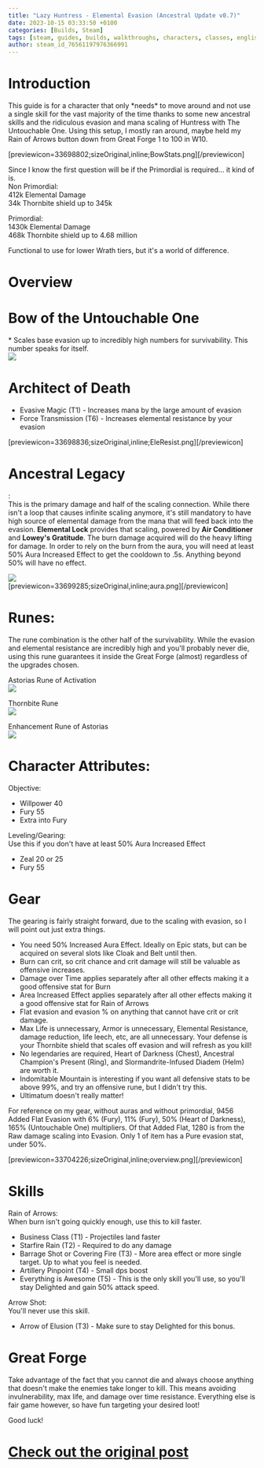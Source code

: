 ```yaml
---
title: "Lazy Huntress - Elemental Evasion (Ancestral Update v0.7)"
date: 2023-10-15 03:33:50 +0100
categories: [Builds, Steam]
tags: [steam, guides, builds, walkthroughs, characters, classes, english]
author: steam_id_76561197976366991
---
```

# Introduction

This guide is for a character that only \*needs\* to move around and not use a single skill for the vast majority of the time thanks to some new ancestral skills and the ridiculous evasion and mana scaling of Huntress with The Untouchable One. Using this setup, I mostly ran around, maybe held my Rain of Arrows button down from Great Forge 1 to 100 in W10.  
  
[previewicon=33698802;sizeOriginal,inline;BowStats.png][/previewicon]  
  
Since I know the first question will be if the Primordial is required… it kind of is.  
Non Primordial:  
412k Elemental Damage  
34k Thornbite shield up to 345k  
  
Primordial:  
1430k Elemental Damage  
468k Thornbite shield up to 4.68 million  
  
Functional to use for lower Wrath tiers, but it's a world of difference.

# Overview

Bow of the Untouchable One
==========================

  
\* Scales base evasion up to incredibly high numbers for survivability. This number speaks for itself.  
![](/assets/steam_guides/3051112023/33698824)  
  
  
  

Architect of Death
==================

  

* Evasive Magic (T1) - Increases mana by the large amount of evasion
* Force Transmission (T6) - Increases elemental resistance by your evasion
  
[previewicon=33698836;sizeOriginal,inline;EleResist.png][/previewicon]
  
  

Ancestral Legacy
================

:  
This is the primary damage and half of the scaling connection. While there isn't a loop that causes infinite scaling anymore, it's still mandatory to have high source of elemental damage from the mana that will feed back into the evasion. **Elemental Lock** provides that scaling, powered by **Air Conditioner** and **Lowey's Gratitude**. The burn damage acquired will do the heavy lifting for damage. In order to rely on the burn from the aura, you will need at least 50% Aura Increased Effect to get the cooldown to .5s. Anything beyond 50% will have no effect.  
  
![](/assets/steam_guides/3051112023/33698862)  
[previewicon=33699285;sizeOriginal,inline;aura.png][/previewicon]  

Runes:
======

  
The rune combination is the other half of the survivability. While the evasion and elemental resistance are incredibly high and you'll probably never die, using this rune guarantees it inside the Great Forge (almost) regardless of the upgrades chosen.  
  
  
Astorias Rune of Activation  
![](/assets/steam_guides/3051112023/33698850)  
  
Thornbite Rune  
![](/assets/steam_guides/3051112023/33698848)  
  
Enhancement Rune of Astorias  
![](/assets/steam_guides/3051112023/33698854)  
  

Character Attributes:
=====================

  
Objective:  

* Willpower 40
* Fury 55
* Extra into Fury

  
Leveling/Gearing:  
Use this if you don't have at least 50% Aura Increased Effect  

* Zeal 20 or 25
* Fury 55

# Gear

The gearing is fairly straight forward, due to the scaling with evasion, so I will point out just extra things.  

* You need 50% Increased Aura Effect. Ideally on Epic stats, but can be acquired on several slots like Cloak and Belt until then.
* Burn can crit, so crit chance and crit damage will still be valuable as offensive increases.
* Damage over Time applies separately after all other effects making it a good offensive stat for Burn
* Area Increased Effect applies separately after all other effects making it a good offensive stat for Rain of Arrows
* Flat evasion and evasion % on anything that cannot have crit or crit damage.
* Max Life is unnecessary, Armor is unnecessary, Elemental Resistance, damage reduction, life leech, etc, are all unnecessary. Your defense is your Thornbite shield that scales off evasion and will refresh as you kill!
* No legendaries are required, Heart of Darkness (Chest), Ancestral Champion's Present (Ring), and Slormandrite-Infused Diadem (Helm) are worth it.
* Indomitable Mountain is interesting if you want all defensive stats to be above 99%, and try an offensive rune, but I didn't try this.
* Ultimatum doesn't really matter!

  
  
For reference on my gear, without auras and without primordial, 9456 Added Flat Evasion with 6% (Fury), 11% (Fury), 50% (Heart of Darkness), 165% (Untouchable One) multipliers. Of that Added Flat, 1280 is from the Raw damage scaling into Evasion. Only 1 of item has a Pure evasion stat, under 50%.  
  
[previewicon=33704226;sizeOriginal,inline;overview.png][/previewicon]

# Skills

Rain of Arrows:  
When burn isn't going quickly enough, use this to kill faster.  

* Business Class (T1) - Projectiles land faster
* Starfire Rain (T2) - Required to do any damage
* Barrage Shot or Covering Fire (T3) - More area effect or more single target. Up to what you feel is needed.
* Artillery Pinpoint (T4) - Small dps boost
* Everything is Awesome (T5) - This is the only skill you'll use, so you'll stay Delighted and gain 50% attack speed.

  
  
Arrow Shot:  
You'll never use this skill.  

* Arrow of Elusion (T3) - Make sure to stay Delighted for this bonus.

# Great Forge

Take advantage of the fact that you cannot die and always choose anything that doesn't make the enemies take longer to kill. This means avoiding invulnerability, max life, and damage over time resistance. Everything else is fair game however, so have fun targeting your desired loot!  
  
Good luck!

# <a href="https://steamcommunity.com/sharedfiles/filedetails/?id=3051112023" target="_blank">Check out the original post</a>